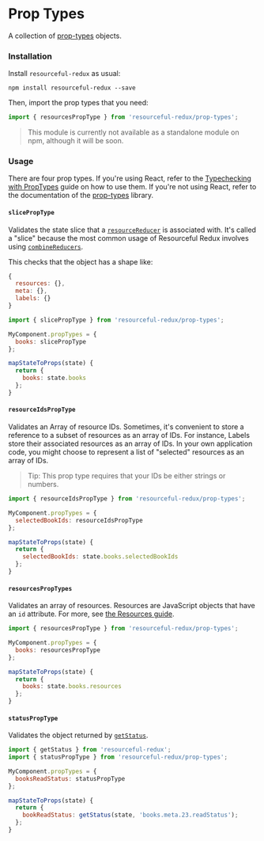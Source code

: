 # Prop Types

A collection of [prop-types](https://github.com/facebook/prop-types) objects.

### Installation

Install `resourceful-redux` as usual:

`npm install resourceful-redux --save`

Then, import the prop types that you need:

```js
import { resourcesPropType } from 'resourceful-redux/prop-types';
```

> This module is currently not available as a standalone module on npm, although
  it will be soon.

### Usage

There are four prop types. If you're using React, refer to the [Typechecking with
PropTypes](https://facebook.github.io/react/docs/typechecking-with-proptypes.html)
guide on how to use them. If you're not using React, refer to the documentation
of the [prop-types](https://github.com/facebook/prop-types) library.

#### `slicePropType`

Validates the state slice that a
[`resourceReducer`](/docs/api-reference/resource-reducer.md) is associated with.
It's called a "slice" because the most common usage of Resourceful Redux
involves using
[`combineReducers`](http://redux.js.org/docs/api/combineReducers.html).

This checks that the object has a shape like:

```js
{
  resources: {},
  meta: {},
  labels: {}
}
```

```js
import { slicePropType } from 'resourceful-redux/prop-types';

MyComponent.propTypes = {
  books: slicePropType
};

mapStateToProps(state) {
  return {
    books: state.books
  };
}
```

#### `resourceIdsPropType`

Validates an Array of resource IDs. Sometimes, it's convenient to store a
reference to a subset of resources as an array of IDs. For instance, Labels
store their associated resources as an array of IDs. In your own application
code, you might choose to represent a list of "selected" resources as an array
of IDs.

> Tip: This prop type requires that your IDs be either strings or numbers.

```js
import { resourceIdsPropType } from 'resourceful-redux/prop-types';

MyComponent.propTypes = {
  selectedBookIds: resourceIdsPropType
};

mapStateToProps(state) {
  return {
    selectedBookIds: state.books.selectedBookIds
  };
}
```

#### `resourcesPropTypes`

Validates an array of resources. Resources are JavaScript objects that have an
`id` attribute. For more, see
[the Resources guide](/docs/guides/resources.md).

```js
import { resourcesPropType } from 'resourceful-redux/prop-types';

MyComponent.propTypes = {
  books: resourcesPropType
};

mapStateToProps(state) {
  return {
    books: state.books.resources
  };
}
```

#### `statusPropType`

Validates the object returned by [`getStatus`](/docs/api-reference/get-status.md).

```js
import { getStatus } from 'resourceful-redux';
import { statusPropType } from 'resourceful-redux/prop-types';

MyComponent.propTypes = {
  booksReadStatus: statusPropType
};

mapStateToProps(state) {
  return {
    bookReadStatus: getStatus(state, 'books.meta.23.readStatus');
  };
}
```
